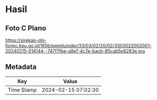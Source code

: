 # Hasil

## Foto C Plano

https://sirekap-obj-formc.kpu.go.id/165b/pemilu/pdpr/33/03/02/20/02/3303022002001-20240215-014144--747f7fbe-a9e1-4c7e-bacb-85cab5e8283e.jpg


## Metadata

| Key        | Value               |
| ---------- | ------------------- |
| Time Stamp | 2024-02-15 07:02:30 |



